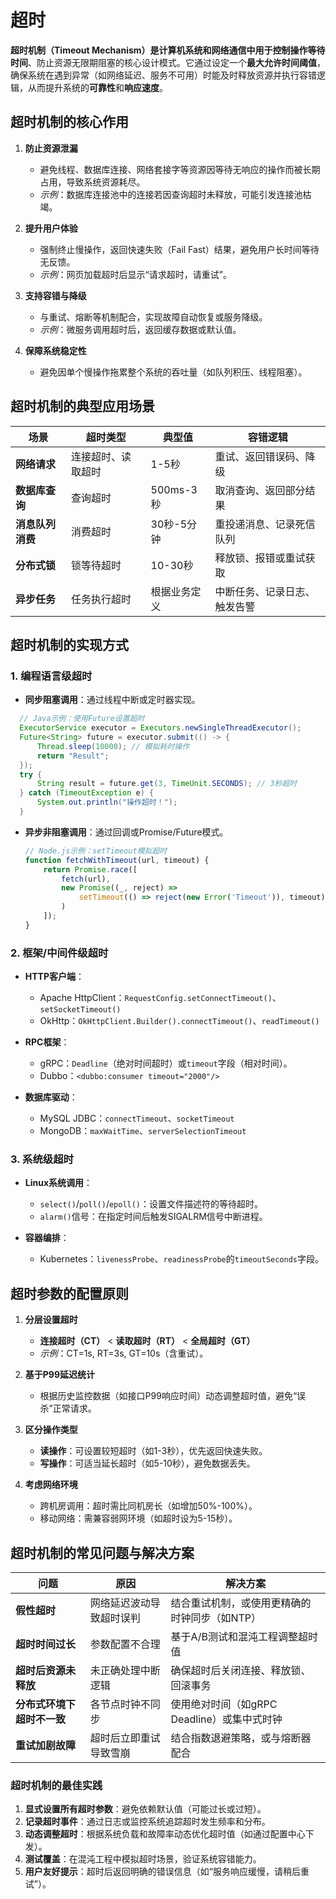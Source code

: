 # 超时

**超时机制（Timeout Mechanism）**是计算机系统和网络通信中用于**控制操作等待时间**、防止资源无限期阻塞的核心设计模式。它通过设定一个**最大允许时间阈值**，确保系统在遇到异常（如网络延迟、服务不可用）时能及时释放资源并执行容错逻辑，从而提升系统的**可靠性**和**响应速度**。

## 超时机制的核心作用
1. **防止资源泄漏**
    - 避免线程、数据库连接、网络套接字等资源因等待无响应的操作而被长期占用，导致系统资源耗尽。
    - *示例*：数据库连接池中的连接若因查询超时未释放，可能引发连接池枯竭。

2. **提升用户体验**
    - 强制终止慢操作，返回快速失败（Fail Fast）结果，避免用户长时间等待无反馈。
    - *示例*：网页加载超时后显示“请求超时，请重试”。

3. **支持容错与降级**
    - 与重试、熔断等机制配合，实现故障自动恢复或服务降级。
    - *示例*：微服务调用超时后，返回缓存数据或默认值。

4. **保障系统稳定性**
    - 避免因单个慢操作拖累整个系统的吞吐量（如队列积压、线程阻塞）。

## 超时机制的典型应用场景

| **场景**               | **超时类型**               | **典型值**       | **容错逻辑**                     |
|------------------------|----------------------------|------------------|----------------------------------|
| **网络请求**           | 连接超时、读取超时         | 1-5秒           | 重试、返回错误码、降级           |
| **数据库查询**         | 查询超时                   | 500ms-3秒       | 取消查询、返回部分结果             |
| **消息队列消费**       | 消费超时                   | 30秒-5分钟      | 重投递消息、记录死信队列           |
| **分布式锁**           | 锁等待超时                 | 10-30秒         | 释放锁、报错或重试获取             |
| **异步任务**           | 任务执行超时               | 根据业务定义     | 中断任务、记录日志、触发告警       |


## 超时机制的实现方式
### 1. 编程语言级超时
- **同步阻塞调用**：通过线程中断或定时器实现。
```java
  // Java示例：使用Future设置超时
  ExecutorService executor = Executors.newSingleThreadExecutor();
  Future<String> future = executor.submit(() -> {
      Thread.sleep(10000); // 模拟耗时操作
      return "Result";
  });
  try {
      String result = future.get(3, TimeUnit.SECONDS); // 3秒超时
  } catch (TimeoutException e) {
      System.out.println("操作超时！");
  }
  ```

- **异步非阻塞调用**：通过回调或Promise/Future模式。
  ```javascript
  // Node.js示例：setTimeout模拟超时
  function fetchWithTimeout(url, timeout) {
      return Promise.race([
          fetch(url),
          new Promise((_, reject) => 
              setTimeout(() => reject(new Error('Timeout')), timeout)
          )
      ]);
  }
  ```

### 2. 框架/中间件级超时
- **HTTP客户端**：
    - Apache HttpClient：`RequestConfig.setConnectTimeout()`、`setSocketTimeout()`
    - OkHttp：`OkHttpClient.Builder().connectTimeout()`、`readTimeout()`

- **RPC框架**：
    - gRPC：`Deadline`（绝对时间超时）或`timeout`字段（相对时间）。
    - Dubbo：`<dubbo:consumer timeout="2000"/>`

- **数据库驱动**：
    - MySQL JDBC：`connectTimeout`、`socketTimeout`
    - MongoDB：`maxWaitTime`、`serverSelectionTimeout`

### 3. 系统级超时
- **Linux系统调用**：
    - `select()`/`poll()`/`epoll()`：设置文件描述符的等待超时。
    - `alarm()`信号：在指定时间后触发SIGALRM信号中断进程。

- **容器编排**：
    - Kubernetes：`livenessProbe`、`readinessProbe`的`timeoutSeconds`字段。

## 超时参数的配置原则
1. **分层设置超时**
    - **连接超时（CT）** < **读取超时（RT）** < **全局超时（GT）**
    - *示例*：CT=1s, RT=3s, GT=10s（含重试）。

2. **基于P99延迟统计**
    - 根据历史监控数据（如接口P99响应时间）动态调整超时值，避免“误杀”正常请求。

3. **区分操作类型**
    - **读操作**：可设置较短超时（如1-3秒），优先返回快速失败。
    - **写操作**：可适当延长超时（如5-10秒），避免数据丢失。

4. **考虑网络环境**
    - 跨机房调用：超时需比同机房长（如增加50%-100%）。
    - 移动网络：需兼容弱网环境（如超时设为5-15秒）。

## 超时机制的常见问题与解决方案

| **问题**          | **原因**       | **解决方案**                     |
|-----------------|--------------|------------------------------|
| **假性超时**        | 网络延迟波动导致超时误判 | 结合重试机制，或使用更精确的时钟同步（如NTP）     |
| **超时时间过长**      | 参数配置不合理      | 基于A/B测试和混沌工程调整超时值            |
| **超时后资源未释放**    | 未正确处理中断逻辑    | 确保超时后关闭连接、释放锁、回滚事务           |
| **分布式环境下超时不一致** | 各节点时钟不同步     | 使用绝对时间（如gRPC Deadline）或集中式时钟 |
| **重试加剧故障**      | 超时后立即重试导致雪崩  | 结合指数退避策略，或与熔断器配合             |

### 超时机制的最佳实践
1. **显式设置所有超时参数**：避免依赖默认值（可能过长或过短）。
2. **记录超时事件**：通过日志或监控系统追踪超时发生频率和分布。
3. **动态调整超时**：根据系统负载和故障率动态优化超时值（如通过配置中心下发）。
4. **测试覆盖**：在混沌工程中模拟超时场景，验证系统容错能力。
5. **用户友好提示**：超时后返回明确的错误信息（如“服务响应缓慢，请稍后重试”）。
